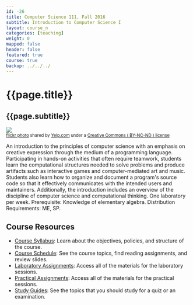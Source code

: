 ```yaml
---
id: -26
title: Computer Science 111, Fall 2016
subtitle: Introduction to Computer Science I
layout: course_n
categories: [teaching]
weight: 0
mapped: false
header: false
featured: true
course: true
backup: ../../../
---
```


# {{page.title}}

## {{page.subtitle}}

<a title="Yackathon! Yelp's First Community Hackathon in Montreal" href="https://flickr.com/photos/yelp/16503204331"><img class="img-responsive-tight" src="https://farm9.static.flickr.com/8573/16503204331_f97b56e129_z.jpg" /></a><br /><small><a title="Yackathon! Yelp's First Community Hackathon in Montreal" href="https://flickr.com/photos/yelp/16503204331">flickr photo</a> shared by <a href="https://flickr.com/people/yelp">Yelp.com</a> under a <a href="https://creativecommons.org/licenses/by-nc-nd/2.0/">Creative Commons ( BY-NC-ND ) license</a> </small>

An introduction to the principles of computer science with an emphasis on creative expression through the medium of a
programming language. Participating in hands-on activities that often require teamwork, students learn the computational
structures needed to solve problems and produce artifacts such as interactive games and computer-mediated art and music.
Students also learn how to organize and document a program's source code so that it effectively communicates with the
intended users and maintainers. Additionally, the introduction includes an overview of the discipline of computer
science and computational thinking. One laboratory per week. Prerequisite: Knowledge of elementary algebra. Distribution
Requirements: ME, SP.

## Course Resources

<ul class="fa-ul">

<li><i class="fa-li fa fa-arrow-right"></i><a href="{{site.baseurl}}teaching/cs111F2016/provide/syllabus/cs111F2016_syllabus.pdf"
class="major">Course Syllabus</a>: Learn about the objectives, policies, and structure of the course.

<li><i class="fa-li fa fa-arrow-right"></i><a href="{{site.baseurl}}teaching/cs111F2016/schedule/"
class="major">Course Schedule</a>: See the course topics, find reading assignments, and review slides.

<li><i class="fa-li fa fa-arrow-right"></i><a href="{{site.baseurl}}teaching/cs111F2016/laboratories/"
class="major">Laboratory Assignments</a>: Access all of the materials for the laboratory sessions.

<li><i class="fa-li fa fa-arrow-right"></i><a href="{{site.baseurl}}teaching/cs111F2016/practicals/"
class="major">Practical Assignments</a>: Access all of the materials for the practical sessions.

<li><i class="fa-li fa fa-arrow-right"></i><a href="{{site.baseurl}}teaching/cs111F2016/studyguides/"
class="major">Study Guides</a>: See the topics that you should study for a quiz or an examination.

</ul>


